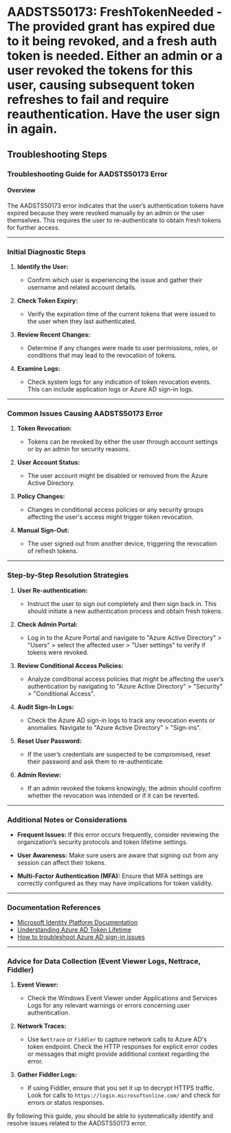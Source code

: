 # AADSTS50173: FreshTokenNeeded - The provided grant has expired due to it being revoked, and a fresh auth token is needed. Either an admin or a user revoked the tokens for this user, causing subsequent token refreshes to fail and require reauthentication. Have the user sign in again.


## Troubleshooting Steps
### Troubleshooting Guide for AADSTS50173 Error

#### Overview
The AADSTS50173 error indicates that the user’s authentication tokens have expired because they were revoked manually by an admin or the user themselves. This requires the user to re-authenticate to obtain fresh tokens for further access.

---

### Initial Diagnostic Steps

1. **Identify the User:**
   - Confirm which user is experiencing the issue and gather their username and related account details.

2. **Check Token Expiry:**
   - Verify the expiration time of the current tokens that were issued to the user when they last authenticated.

3. **Review Recent Changes:**
   - Determine if any changes were made to user permissions, roles, or conditions that may lead to the revocation of tokens.

4. **Examine Logs:**
   - Check system logs for any indication of token revocation events. This can include application logs or Azure AD sign-in logs.

---

### Common Issues Causing AADSTS50173 Error

1. **Token Revocation:**
   - Tokens can be revoked by either the user through account settings or by an admin for security reasons.

2. **User Account Status:**
   - The user account might be disabled or removed from the Azure Active Directory.

3. **Policy Changes:**
   - Changes in conditional access policies or any security groups affecting the user's access might trigger token revocation.

4. **Manual Sign-Out:**
   - The user signed out from another device, triggering the revocation of refresh tokens.

---

### Step-by-Step Resolution Strategies

1. **User Re-authentication:**
   - Instruct the user to sign out completely and then sign back in. This should initiate a new authentication process and obtain fresh tokens.

2. **Check Admin Portal:**
   - Log in to the Azure Portal and navigate to "Azure Active Directory" > "Users" > select the affected user > "User settings" to verify if tokens were revoked.

3. **Review Conditional Access Policies:**
   - Analyze conditional access policies that might be affecting the user’s authentication by navigating to "Azure Active Directory" > "Security" > "Conditional Access".

4. **Audit Sign-In Logs:**
   - Check the Azure AD sign-in logs to track any revocation events or anomalies. Navigate to "Azure Active Directory" > "Sign-ins".

5. **Reset User Password:**
   - If the user’s credentials are suspected to be compromised, reset their password and ask them to re-authenticate.

6. **Admin Review:**
   - If an admin revoked the tokens knowingly, the admin should confirm whether the revocation was intended or if it can be reverted.

---

### Additional Notes or Considerations

- **Frequent Issues:** 
  If this error occurs frequently, consider reviewing the organization’s security protocols and token lifetime settings.

- **User Awareness:**
  Make sure users are aware that signing out from any session can affect their tokens.

- **Multi-Factor Authentication (MFA):**
  Ensure that MFA settings are correctly configured as they may have implications for token validity.

---

### Documentation References

- [Microsoft Identity Platform Documentation](https://docs.microsoft.com/en-us/azure/active-directory/develop/overview)
- [Understanding Azure AD Token Lifetime](https://docs.microsoft.com/en-us/azure/active-directory/develop/active-directory-configurable-token-lifetimes)
- [How to troubleshoot Azure AD sign-in issues](https://docs.microsoft.com/en-us/azure/active-directory/user-help/troubleshoot-sign-in)

---

### Advice for Data Collection (Event Viewer Logs, Nettrace, Fiddler)

1. **Event Viewer:**
   - Check the Windows Event Viewer under Applications and Services Logs for any relevant warnings or errors concerning user authentication.

2. **Network Traces:**
   - Use `Nettrace` or `Fiddler` to capture network calls to Azure AD's token endpoint. Check the HTTP responses for explicit error codes or messages that might provide additional context regarding the error.

3. **Gather Fiddler Logs:**
   - If using Fiddler, ensure that you set it up to decrypt HTTPS traffic. Look for calls to `https://login.microsoftonline.com/` and check for errors or status responses.

By following this guide, you should be able to systematically identify and resolve issues related to the AADSTS50173 error.